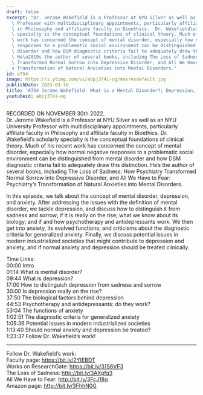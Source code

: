 ```yaml
---
draft: false
excerpt: "Dr. Jerome Wakefield is a Professor at NYU Silver as well as an NYU University\
  \ Professor with multidisciplinary appointments, particularly affiliate faculty\
  \ in Philosophy and affiliate faculty in Bioethics.  Dr. Wakefield\u2019s scholarly\
  \ specialty is the conceptual foundations of clinical theory. Much of his recent\
  \ work has concerned the concept of mental disorder, especially how normal negative\
  \ responses to a problematic social environment can be distinguished from mental\
  \ disorder and how DSM diagnostic criteria fail to adequately draw this distinction.\
  \ He\u2019s the author of several books, including The Loss of Sadness: How Psychiatry\
  \ Transformed Normal Sorrow into Depressive Disorder, and All We Have to Fear: Psychiatry\u2019\
  s Transformation of Natural Anxieties into Mental Disorders."
id: e754
image: https://i.ytimg.com/vi/aUpj374i-og/maxresdefault.jpg
publishDate: 2023-03-10
title: '#754 Jerome Wakefield: What is a Mental Disorder?; Depression, and Anxiety'
youtubeid: aUpj374i-og
---
```

RECORDED ON NOVEMBER 30th 2022.  
Dr. Jerome Wakefield is a Professor at NYU Silver as well as an NYU University Professor with multidisciplinary appointments, particularly affiliate faculty in Philosophy and affiliate faculty in Bioethics.  Dr. Wakefield’s scholarly specialty is the conceptual foundations of clinical theory. Much of his recent work has concerned the concept of mental disorder, especially how normal negative responses to a problematic social environment can be distinguished from mental disorder and how DSM diagnostic criteria fail to adequately draw this distinction. He’s the author of several books, including The Loss of Sadness: How Psychiatry Transformed Normal Sorrow into Depressive Disorder, and All We Have to Fear: Psychiatry’s Transformation of Natural Anxieties into Mental Disorders.

In this episode, we talk about the concept of mental disorder, depression, and anxiety. After addressing the issues with the definition of mental disorder, we tackle depression, and discuss how to distinguish it from sadness and sorrow; if it is really on the rise; what we know about its biology; and if and how psychotherapy and antidepressants work. We then get into anxiety, its evolved functions; and criticisms about the diagnostic criteria for generalized anxiety. Finally, we discuss potential issues in modern industrialized societies that might contribute to depression and anxiety, and if normal anxiety and depression should be treated clinically.

Time Links:  
00:00 Intro  
01:14  What is mental disorder?  
09:44  What is depression?  
17:00  How to distinguish depression from sadness and sorrow  
30:00  Is depression really on the rise?  
37:50  The biological factors behind depression  
44:53  Psychotherapy and antidepressants: do they work?  
53:04  The functions of anxiety  
1:02:51  The diagnostic criteria for generalized anxiety  
1:05:36  Potential issues in modern industrialized societies  
1:13:40  Should normal anxiety and depression be treated?  
1:23:37  Follow Dr. Wakefield’s work!

---

Follow Dr. Wakefield’s work:  
Faculty page: https://bit.ly/2YIEBDT  
Works on ResearchGate: https://bit.ly/31S6VF3  
The Loss of Sadness: http://bit.ly/3AXgfq3  
All We Have to Fear: http://bit.ly/3FcJ18q  
Amazon page: http://bit.ly/3FhhN0G
